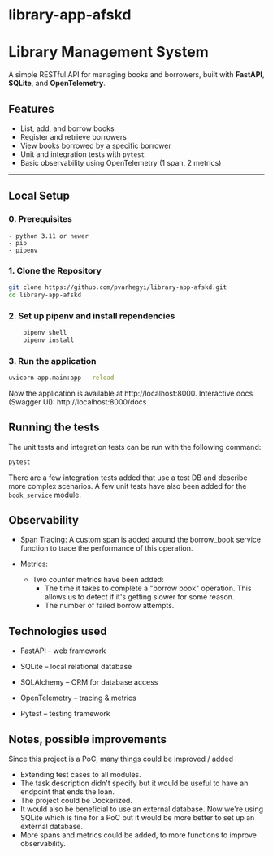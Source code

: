 # library-app-afskd
# Library Management System

A simple RESTful API for managing books and borrowers, built with **FastAPI**, **SQLite**, and **OpenTelemetry**.

## Features

- List, add, and borrow books  
- Register and retrieve borrowers  
- View books borrowed by a specific borrower  
- Unit and integration tests with `pytest`  
- Basic observability using OpenTelemetry (1 span, 2 metrics)

---

## Local Setup

### 0. Prerequisites
    - python 3.11 or newer
    - pip 
    - pipenv

### 1. Clone the Repository

```bash
git clone https://github.com/pvarhegyi/library-app-afskd.git
cd library-app-afskd
```

### 2. Set up pipenv and install rependencies

```bash
    pipenv shell 
    pipenv install
```

### 3. Run the application 
```bash
uvicorn app.main:app --reload
```
Now the application is available at http://localhost:8000.
Interactive docs (Swagger UI): http://localhost:8000/docs

## Running the tests
The unit tests and integration tests can be run with the following command:

```bash
pytest
```

There are a few integration tests added that use a test DB and describe more complex scenarios. A few unit tests have also been added for the `book_service` module. 

## Observability

- Span Tracing: A custom span is added around the borrow_book service function to trace the performance of this operation.

- Metrics: 
    - Two counter metrics have been added: 
        - The time it takes to complete a "borrow book" operation. This allows us to detect if it's getting slower for some reason.
        - The number of failed borrow attempts. 


## Technologies used

- FastAPI - web framework

- SQLite – local relational database

- SQLAlchemy – ORM for database access

- OpenTelemetry – tracing & metrics

- Pytest – testing framework

## Notes, possible improvements
Since this project is a PoC, many things could be improved / added

- Extending test cases to all modules.
- The task description didn't specify but it would be useful to have an endpoint that ends the loan. 
- The project could be Dockerized.
- It would also be beneficial to use an external database. Now we're using SQLite which is fine for a PoC but it would be more better to set up an external database. 
- More spans and metrics could be added, to more functions to improve observability. 
